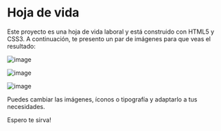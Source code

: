 # Hoja de vida
Este proyecto es una hoja de vida laboral y está construido con HTML5 y CSS3. A continuación, te presento un par de imágenes para que veas el resultado:

![image](https://user-images.githubusercontent.com/64162717/113492816-cc705180-94b0-11eb-970d-47bb5514ba7a.png)

![image](https://user-images.githubusercontent.com/64162717/113492838-ee69d400-94b0-11eb-90ae-074c3b3218fa.png)

![image](https://user-images.githubusercontent.com/64162717/113492845-02add100-94b1-11eb-8c67-0b6e89ad4726.png)

Puedes cambiar las imágenes, íconos o tipografía y adaptarlo a tus necesidades.

Espero te sirva!
